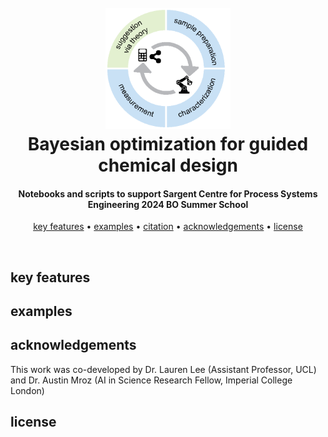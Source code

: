 
<h1 align="center">
    <br>
    <img src="./imgs/loop.png" alt="Web-BO" width="200">
    <br>
    Bayesian optimization for guided chemical design
    <br>
</h1>

<h4 align="center">Notebooks and scripts to support Sargent Centre for Process Systems Engineering 2024 BO Summer School</h4>

<p align="center">
    <a href="#key-features">key features</a> •
    <a href="#examples">examples</a> •
    <a href="citation">citation</a> •
    <a href="#acknowledgements">acknowledgements</a> •
    <a href="#license">license</a>
</p>

<br>

## key features

## examples


## acknowledgements
This work was co-developed by Dr. Lauren Lee (Assistant Professor, UCL) and Dr. Austin Mroz (AI in Science Research Fellow, Imperial College London)

## license
